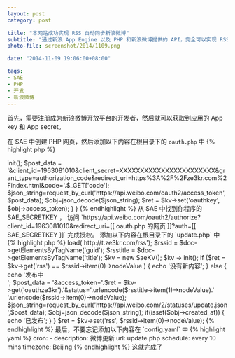 ```yaml
---
layout: post
category: post

title: "本网站成功实现 RSS 自动同步新浪微博"
subtitle: "通过新浪 App Engine 以及 PHP 和新浪微博提供的 API，完全可以实现 RSS 数据自动同步到微博"
photo-file: screenshot/2014/1109.png

date: "2014-11-09 19:06:00+08:00"

tags: 
- SAE
- PHP
- 开发
- 新浪微博
---
```


首先，需要注册成为新浪微博开放平台的开发者，然后就可以获取到应用的 App key 和 App secret。

在 SAE 中创建 PHP 网页，然后添加以下内容在根目录下的 `oauth.php` 中
{% highlight php %}
<?php
header('Content-Type: text/html; charset=utf-8');
/* ------------------------- *
* -------------------------
POST 请求 */
function request_by_curl($remote_server,$post_string){
$ch = curl_init();
curl_setopt($ch,CURLOPT_URL,$remote_server);
curl_setopt($ch,CURLOPT_POSTFIELDS,'mypost='.$post_string);
curl_setopt($ch,CURLOPT_RETURNTRANSFER,true);
$data = curl_exec($ch);
curl_close($ch);
return $data;
}

/* ------------------------- *
* -------------------------
OAuth 2.0 */
if($_GET['auth'] == SAE_SECRETKEY)
{
    if(isset($_GET['code']))
    {
        $kv = new SaeKV();
		$kv -> init(); 

		$post_data = '&client_id=1963081010&client_secret=XXXXXXXXXXXXXXXXXXXXXXX&grant_type=authorization_code&redirect_uri=https%3A%2F%2Fze3kr.com%2Findex.html&code='.$_GET['code'];

		$json_string=request_by_curl('https://api.weibo.com/oauth2/access_token',$post_data); 
		$obj=json_decode($json_string);

		$ret = $kv->set('oauthkey', $obj->access_token);
    }
}
{% endhighlight %}

从 SAE 中找到你程序的 SAE_SECRETKEY ， 访问 `https://api.weibo.com/oauth2/authorize?client_id=1963081010&redirect_uri=[[ oauth.php 的网页 ]]?auth=[[ SAE_SECRETKEY ]]` 完成授权。

添加以下内容在根目录下的 `update.php` 中
{% highlight php %}
<?php
header('Content-Type: text/html; charset=utf-8');
/* ------------------------- *
* -------------------------
POST 请求 */
function request_by_curl($remote_server,$post_string){
$ch = curl_init();
curl_setopt($ch,CURLOPT_URL,$remote_server);
curl_setopt($ch,CURLOPT_POSTFIELDS,'mypost='.$post_string);
curl_setopt($ch,CURLOPT_RETURNTRANSFER,true);
$data = curl_exec($ch);
curl_close($ch);
return $data;
}

/* ------------------------- *
* -------------------------
开始 */
$doc = new DOMDocument;
$doc->load('http://t.ze3kr.com/rss'); 
$rssid = $doc->getElementsByTagName('guid');
$rsstitle = $doc->getElementsByTagName('title');

$kv = new SaeKV();
$kv -> init(); 

if ($ret = $kv->get('rss') == $rssid->item(0)->nodeValue )
{
    echo '没有新内容';
}

else
{
    echo '发布中<br />';

	$post_data = '&access_token='.$ret = $kv->get('oauthze3kr').'&status='.urlencode($rsstitle->item(1)->nodeValue).' '.urlencode($rssid->item(0)->nodeValue);

    $json_string=request_by_curl('https://api.weibo.com/2/statuses/update.json',$post_data); 
	$obj=json_decode($json_string);
    if(isset($obj->created_at))
    {
        echo '已发布';
    }

}
$ret = $kv->set('rss', $rssid->item(0)->nodeValue);
{% endhighlight %}

最后，不要忘记添加以下内容在 `config.yaml` 中
{% highlight yaml %}
cron:
    - description: 微博更新
      url: update.php
      schedule: every 10 mins
      timezone: Beijing
{% endhighlight %}

这就完成了